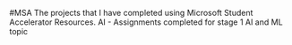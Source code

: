 #MSA
The projects that I have completed using Microsoft Student Accelerator Resources.
AI - Assignments completed for stage 1 AI and ML topic
